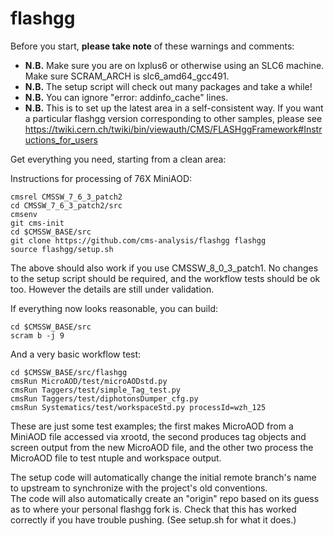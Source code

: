 flashgg
=======

Before you start, **please take note** of these warnings and comments:
* **N.B.** Make sure you are on lxplus6 or otherwise using an SLC6 machine. Make sure SCRAM_ARCH is slc6_amd64_gcc491.
* **N.B.** The setup script will check out many packages and take a while!
* **N.B.** You can ignore "error: addinfo_cache" lines. 
* **N.B.** This is to set up the latest area in a self-consistent way. If you want a particular flashgg version corresponding to other samples, please see https://twiki.cern.ch/twiki/bin/viewauth/CMS/FLASHggFramework#Instructions_for_users

Get everything you need, starting from a clean area:

Instructions for processing of 76X MiniAOD:
 ```
 cmsrel CMSSW_7_6_3_patch2
 cd CMSSW_7_6_3_patch2/src
 cmsenv
 git cms-init
 cd $CMSSW_BASE/src 
 git clone https://github.com/cms-analysis/flashgg flashgg
 source flashgg/setup.sh
 ```
The above should also work if you use CMSSW_8_0_3_patch1.  No changes to the setup script should be required, and the workflow tests should be ok too.  However the details are still under validation.

If everything now looks reasonable, you can build:
 ```
 cd $CMSSW_BASE/src
 scram b -j 9
 ```
And a very basic workflow test:
 ```
 cd $CMSSW_BASE/src/flashgg
 cmsRun MicroAOD/test/microAODstd.py
 cmsRun Taggers/test/simple_Tag_test.py
 cmsRun Taggers/test/diphotonsDumper_cfg.py
 cmsRun Systematics/test/workspaceStd.py processId=wzh_125
 ```

These are just some test examples; the first makes MicroAOD from a MiniAOD file accessed via xrootd, 
the second produces tag objects and screen output from the new MicroAOD file,
and the other two process the MicroAOD file to test ntuple and workspace output.

The setup code will automatically change the initial remote branch's name to upstream to synchronize with the project's old conventions.  
The code will also automatically create an "origin" repo based on its guess as to where your personal flashgg fork is.
Check that this has worked correctly if you have trouble pushing.  (See setup.sh for what it does.)

